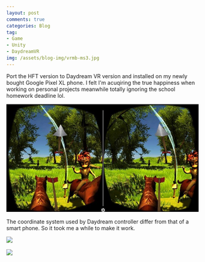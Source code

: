 ```yaml
---
layout: post
comments: true
categories: Blog
tag: 
- Game
- Unity
- DaydreamVR
img: /assets/blog-img/vrmb-ms3.jpg
---
```


Port the HFT version to Daydream VR version and installed on my newly bought Google Pixel XL phone. 
I felt I'm acuqiring the true happiness when working on personal projects meanwhile totally ignoring the school homework deadline lol. 

<!--more-->

![](/assets/blog-img/vrmb-ms3.jpg)

The coordinate system used by Daydream controller differ from that of a smart phone. So it took me a while to make it work. 

![](http://blog.contus.com/wp-content/uploads/2013/05/axis_device.png)


![](http://developers.google.com/vr/images/android/ndk/controller-space.png)

